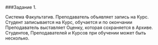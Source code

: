 ###Задание 1.

Система Факультатив. Преподаватель объявляет запись на Курс. Студент записывается на Курс, обучается и по
окончании Преподаватель выставляет Оценку, которая сохраняется в Архиве. Студентов, Преподавателей и
Курсов при обучении может быть несколько.
